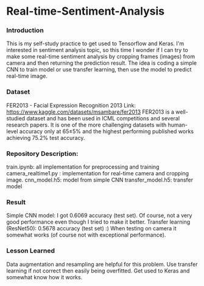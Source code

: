 # Real-time-Sentiment-Analysis

### Introduction

This is my self-study practice to get used to Tensorflow and Keras. I'm interested in sentiment analysis topic, so this time I wonder if I can try to make some real-time sentiment analysis by cropping frames (images) from camera and then returning the prediction result. The idea is coding a simple CNN to train model or use transfer learning, then use the model to predict real-time image.

### Dataset
FER2013 - Facial Expression Recognition 2013
Link: https://www.kaggle.com/datasets/msambare/fer2013
FER2013 is a well-studied dataset and has been used in ICML competitions and several research papers. It is one of the more challenging datasets with human-level accuracy only at 65±5% and the highest performing published works achieving 75.2% test accuracy.

### Repository Description:
train.ipynb: all implementation for preprocessing and training
camera_realtime1.py : implementation for real-time camera and cropping image.
cnn_model.h5: model from simple CNN
transfer_model.h5: transfer model

### Result
Simple CNN model: I got 0.6069 accuracy (test set). Of course, not a very good performance even though I tried to make it better.
Transfer learning (ResNet50): 0.5678 accuracy (test set) :)
When testing on camera it somewhat works (of course not with exceptional performance).

### Lesson Learned
Data augmentation and resampling are helpful for this problem.
Use transfer learning if not correct then easily being overfitted.
Get used to Keras and somewhat know how it works.
